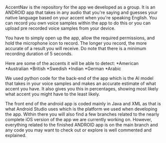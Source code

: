 AccentNav is the repository for the app we developed as a group. It is an ANDROID app that takes in any audio that you're saying and guesses your native language based on your accent when you're speaking English. You can record you own voice samples within the app to do this or you can upload pre recorded voice samples from your device.

You have to simply open up the app, allow the required permissions, and hold the microphone icon to record. The longer you record, the more accurate of a result you will receive. Do note that there is a minimum recording duration of 5 seconds.

Here are some of the accents it will be able to detect:
*American
*Australian
*British
*Swedish
*Indian
*German
*Arabic

We used python code for the back-end of the app which is the AI model that takes in your voice samples and makes an accurate estimate of what accent you have. It also gives you this in percentages, showing most likely what accent you might have to the least likely.

The front end of the android app is coded mainly in Java and XML as that is what Android Studio uses which is the platform we used when developing the app.
Within there you will also find a few branches related to the nearly complete iOS version of the app we are currently working on.
However, everything related to the finished ANDROID app is on the main branch and any code you may want to check out or explore is well commented and explained.

